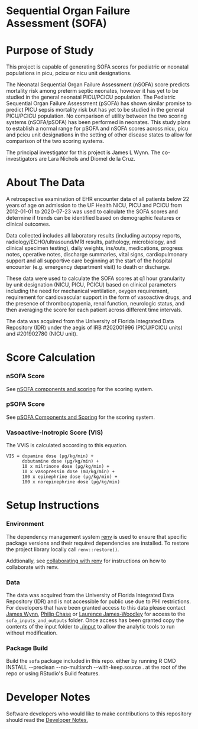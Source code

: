 # Sequential Organ Failure Assessment (SOFA)

# Purpose of Study

This project is capable of generating SOFA scores for pediatric or neonatal populations in picu, pcicu or nicu unit designations. 

The Neonatal Sequential Organ Failure Assessment (nSOFA) score predicts mortality risk among preterm septic neonates, however it has yet to be studied in the general neonatal PICU/PCICU population. The Pediatric Sequential Organ Failure Assessment (pSOFA) has shown similar promise to predict PICU sepsis mortality risk but has yet to be studied in the general PICU/PCICU population. No comparison of utility between the two scoring systems (nSOFA/pSOFA) has been performed in neonates. This study plans to establish a normal range for pSOFA and nSOFA scores across nicu, picu and pcicu unit designations in the setting of other disease states to allow for comparison of the two scoring systems.

The principal investigator for this project is James L Wynn. The co-investigators are Lara Nichols and Diomel de la Cruz.

# About The Data

A retrospective examination of EHR encounter data of all patients below 22 years of age on admission to the UF Health NICU, PICU and PCICU from 2012-01-01 to 2020-07-23 was used to calculate the SOFA scores and determine if trends can be identified based on demographic features or clinical outcomes.

Data collected includes all laboratory results (including autopsy reports, radiology/ECHO/ultrasound/MRI results, pathology, microbiology, and clinical specimen testing), daily weights, ins/outs, medications, progress notes, operative notes, discharge summaries, vital signs, cardiopulmonary support and all supportive care beginning at the start of the hospital encounter (e.g. emergency department visit) to death or discharge.

These data were used to calculate the SOFA scores at q1 hour granularity by unit designation (NICU, PICU, PCICU) based on clinical parameters including the need for mechanical ventilation, oxygen requirement, requirement for cardiovascular support in the form of vasoactive drugs, and the presence of thrombocytopenia, renal function, neurologic status, and then averaging the score for each patient across different time intervals.

The data was acquired from the University of Florida Integrated Data Repository (IDR) under the aegis of IRB #202001996 (PICU/PCICU units) and #201902780 (NICU unit).

# Score Calculation

### nSOFA Score
See [nSOFA components and scoring](nsofa_components_and_scoring.pdf) for the scoring system.

### pSOFA Score
See [pSOFA Components and Scoring](psofa_components_and_scoring.pdf) for the scoring system.

### Vasoactive-Inotropic Score (VIS)

The VVIS is calculated according to this equation.

```
VIS = dopamine dose (μg/kg/min) +
      dobutamine dose (μg/kg/min) +
      10 x milrinone dose (μg/kg/min) +
      10 x vasopressin dose (mU/kg/min) +
      100 x epinephrine dose (μg/kg/min) +
      100 x norepinephrine dose (μg/kg/min)
```

# Setup Instructions

### Environment
The dependency management system [renv](https://rstudio.github.io/renv/articles/renv.html) is used to ensure that specific package versions and their required dependencies are installed.
To restore the project library locally call `renv::restore()`. 

Addtionally, see [collaborating with renv](https://rstudio.github.io/renv/articles/collaborating.html) for instructions on how to collaborate with renv.

### Data
The data was acquired from the University of Florida Integrated Data Repository (IDR) and is not accessible for public use due to PHI restrictions. For developers that have been granted access to this data please contact [James Wynn](james.wynn@peds.ufl.edu), [Philip Chase](pbc@ufl.edu) or [Laurence James-Woodley](lawjames1@ufl.edu) for access to the `sofa_inputs_and_outputs` folder. Once access has been granted copy the contents of the input folder to [./input](./input) to allow the analytic tools to run without modification.

### Package Build
Build the `sofa` package included in this repo. either by running R CMD INSTALL --preclean --no-multiarch --with-keep.source . at the root of the repo or using RStudio's Build features.

# Developer Notes

Software developers who would like to make contributions to this repository should read the [Developer Notes.](developer_notes.md)
